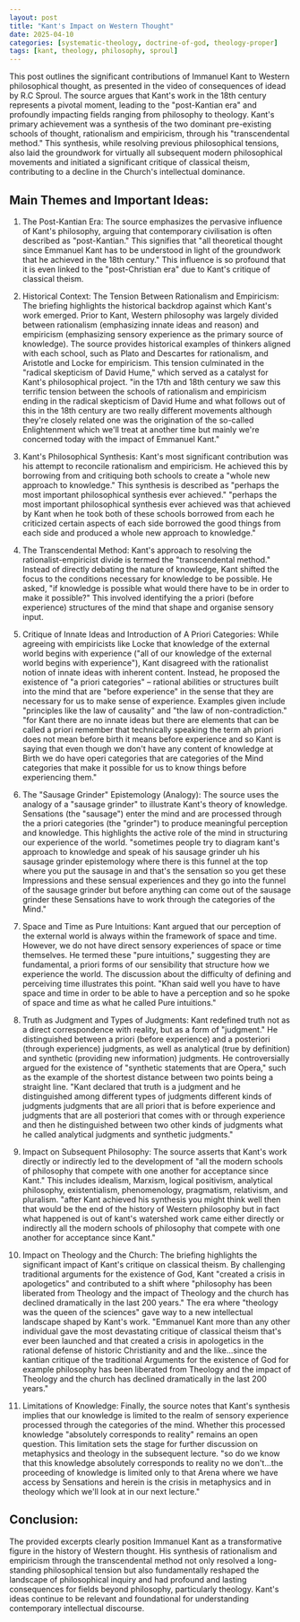 ```yaml
---
layout: post
title: "Kant's Impact on Western Thought"
date: 2025-04-10
categories: [systematic-theology, doctrine-of-god, theology-proper]
tags: [kant, theology, philosophy, sproul]
---
```


This post outlines the significant contributions of Immanuel Kant to Western philosophical thought, as presented in the video of consequences of idead by R.C Sproul. The source argues that Kant's work in the 18th century represents a pivotal moment, leading to the "post-Kantian era" and profoundly impacting fields ranging from philosophy to theology. Kant's primary achievement was a synthesis of the two dominant pre-existing schools of thought, rationalism and empiricism, through his "transcendental method." This synthesis, while resolving previous philosophical tensions, also laid the groundwork for virtually all subsequent modern philosophical movements and initiated a significant critique of classical theism, contributing to a decline in the Church's intellectual dominance.

## Main Themes and Important Ideas:

1. The Post-Kantian Era: The source emphasizes the pervasive influence of Kant's philosophy, arguing that contemporary civilisation is often described as "post-Kantian." This signifies that "all theoretical thought since Emmanuel Kant has to be understood in light of the groundwork that he achieved in the 18th century." This influence is so profound that it is even linked to the "post-Christian era" due to Kant's critique of classical theism.

2. Historical Context: The Tension Between Rationalism and Empiricism: The briefing highlights the historical backdrop against which Kant's work emerged. Prior to Kant, Western philosophy was largely divided between rationalism (emphasizing innate ideas and reason) and empiricism (emphasizing sensory experience as the primary source of knowledge). The source provides historical examples of thinkers aligned with each school, such as Plato and Descartes for rationalism, and Aristotle and Locke for empiricism. This tension culminated in the "radical skepticism of David Hume," which served as a catalyst for Kant's philosophical project.
"in the 17th and 18th century we saw this terrific tension between the schools of rationalism and empiricism ending in the radical skepticism of David Hume and what follows out of this in the 18th century are two really different movements although they're closely related one was the origination of the so-called Enlightenment which we'll treat at another time but mainly we're concerned today with the impact of Emmanuel Kant."

3. Kant's Philosophical Synthesis: Kant's most significant contribution was his attempt to reconcile rationalism and empiricism. He achieved this by borrowing from and critiquing both schools to create a "whole new approach to knowledge." This synthesis is described as "perhaps the most important philosophical synthesis ever achieved."
"perhaps the most important philosophical synthesis ever achieved was that achieved by Kant when he took both of these schools borrowed from each he criticized certain aspects of each side borrowed the good things from each side and produced a whole new approach to knowledge."

4. The Transcendental Method: Kant's approach to resolving the rationalist-empiricist divide is termed the "transcendental method." Instead of directly debating the nature of knowledge, Kant shifted the focus to the conditions necessary for knowledge to be possible. He asked, "if knowledge is possible what would there have to be in order to make it possible?" This involved identifying the a priori (before experience) structures of the mind that shape and organise sensory input.

5. Critique of Innate Ideas and Introduction of A Priori Categories: While agreeing with empiricists like Locke that knowledge of the external world begins with experience ("all of our knowledge of the external world begins with experience"), Kant disagreed with the rationalist notion of innate ideas with inherent content. Instead, he proposed the existence of "a priori categories" – rational abilities or structures built into the mind that are "before experience" in the sense that they are necessary for us to make sense of experience. Examples given include "principles like the law of causality" and "the law of non-contradiction."
"for Kant there are no innate ideas but there are elements that can be called a priori remember that technically speaking the term ah priori does not mean before birth it means before experience and so Kant is saying that even though we don't have any content of knowledge at Birth we do have operi categories that are categories of the Mind categories that make it possible for us to know things before experiencing them."

6. The "Sausage Grinder" Epistemology (Analogy): The source uses the analogy of a "sausage grinder" to illustrate Kant's theory of knowledge. Sensations (the "sausage") enter the mind and are processed through the a priori categories (the "grinder") to produce meaningful perception and knowledge. This highlights the active role of the mind in structuring our experience of the world.
"sometimes people try to diagram kant's approach to knowledge and speak of his sausage grinder uh his sausage grinder epistemology where there is this funnel at the top where you put the sausage in and that's the sensation so you get these Impressions and these sensual experiences and they go into the funnel of the sausage grinder but before anything can come out of the sausage grinder these Sensations have to work through the categories of the Mind."

7. Space and Time as Pure Intuitions: Kant argued that our perception of the external world is always within the framework of space and time. However, we do not have direct sensory experiences of space or time themselves. He termed these "pure intuitions," suggesting they are fundamental, a priori forms of our sensibility that structure how we experience the world. The discussion about the difficulty of defining and perceiving time illustrates this point.
"Khan said well you have to have space and time in order to be able to have a perception and so he spoke of space and time as what he called Pure intuitions."

8. Truth as Judgment and Types of Judgments: Kant redefined truth not as a direct correspondence with reality, but as a form of "judgment." He distinguished between a priori (before experience) and a posteriori (through experience) judgments, as well as analytical (true by definition) and synthetic (providing new information) judgments. He controversially argued for the existence of "synthetic statements that are Opera," such as the example of the shortest distance between two points being a straight line.
"Kant declared that truth is a judgment and he distinguished among different types of judgments different kinds of judgments judgments that are all priori that is before experience and judgments that are all posteriori that comes with or through experience and then he distinguished between two other kinds of judgments what he called analytical judgments and synthetic judgments."

9. Impact on Subsequent Philosophy: The source asserts that Kant's work directly or indirectly led to the development of "all the modern schools of philosophy that compete with one another for acceptance since Kant." This includes idealism, Marxism, logical positivism, analytical philosophy, existentialism, phenomenology, pragmatism, relativism, and pluralism.
"after Kant achieved his synthesis you might think well then that would be the end of the history of Western philosophy but in fact what happened is out of kant's watershed work came either directly or indirectly all the modern schools of philosophy that compete with one another for acceptance since Kant."

10. Impact on Theology and the Church: The briefing highlights the significant impact of Kant's critique on classical theism. By challenging traditional arguments for the existence of God, Kant "created a crisis in apologetics" and contributed to a shift where "philosophy has been liberated from Theology and the impact of Theology and the church has declined dramatically in the last 200 years." The era where "theology was the queen of the sciences" gave way to a new intellectual landscape shaped by Kant's work.
"Emmanuel Kant more than any other individual gave the most devastating critique of classical theism that's ever been launched and that created a crisis in apologetics in the rational defense of historic Christianity and and the like...since the kantian critique of the traditional Arguments for the existence of God for example philosophy has been liberated from Theology and the impact of Theology and the church has declined dramatically in the last 200 years."

11. Limitations of Knowledge: Finally, the source notes that Kant's synthesis implies that our knowledge is limited to the realm of sensory experience processed through the categories of the mind. Whether this processed knowledge "absolutely corresponds to reality" remains an open question. This limitation sets the stage for further discussion on metaphysics and theology in the subsequent lecture.
"so do we know that this knowledge absolutely corresponds to reality no we don't...the proceeding of knowledge is limited only to that Arena where we have access by Sensations and herein is the crisis in metaphysics and in theology which we'll look at in our next lecture."

## Conclusion:
The provided excerpts clearly position Immanuel Kant as a transformative figure in the history of Western thought. His synthesis of rationalism and empiricism through the transcendental method not only resolved a long-standing philosophical tension but also fundamentally reshaped the landscape of philosophical inquiry and had profound and lasting consequences for fields beyond philosophy, particularly theology. Kant's ideas continue to be relevant and foundational for understanding contemporary intellectual discourse.